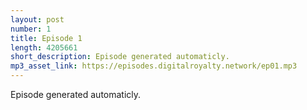 ```yaml
---
layout: post
number: 1
title: Episode 1
length: 4205661
short_description: Episode generated automaticly.
mp3_asset_link: https://episodes.digitalroyalty.network/ep01.mp3
---
```


Episode generated automaticly.
